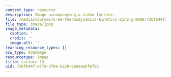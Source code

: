 ```yaml
---
content_type: resource
description: Image accompanying a video lecture.
file: /media/courses/5-60-thermodynamics-kinetics-spring-2008/736fb44fa77e3f0a92286a8aae6fef88_lec13_th.jpg
file_type: image/jpeg
image_metadata:
  caption: ''
  credit: ''
  image-alt: ''
learning_resource_types: []
ocw_type: OCWImage
resourcetype: Image
title: Lecture 13
uid: 736fb44f-a77e-3f0a-9228-6a8aae6fef88
---
```

